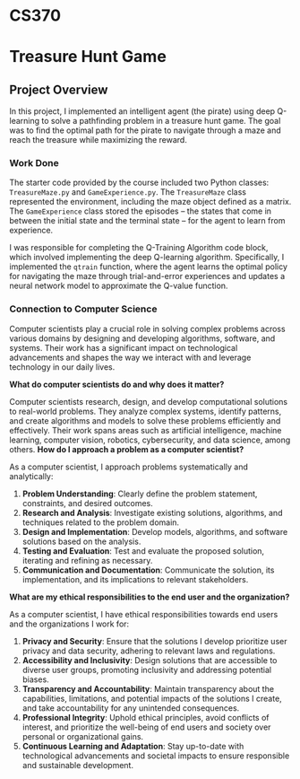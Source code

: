 # CS370
# Treasure Hunt Game

## Project Overview

In this project, I implemented an intelligent agent (the pirate) using deep Q-learning to solve a pathfinding problem in a treasure hunt game. The goal was to find the optimal path for the pirate to navigate through a maze and reach the treasure while maximizing the reward.

### Work Done

The starter code provided by the course included two Python classes: `TreasureMaze.py` and `GameExperience.py`. The `TreasureMaze` class represented the environment, including the maze object defined as a matrix. The `GameExperience` class stored the episodes – the states that come in between the initial state and the terminal state – for the agent to learn from experience.

I was responsible for completing the Q-Training Algorithm code block, which involved implementing the deep Q-learning algorithm. Specifically, I implemented the `qtrain` function, where the agent learns the optimal policy for navigating the maze through trial-and-error experiences and updates a neural network model to approximate the Q-value function.

### Connection to Computer Science

Computer scientists play a crucial role in solving complex problems across various domains by designing and developing algorithms, software, and systems. Their work has a significant impact on technological advancements and shapes the way we interact with and leverage technology in our daily lives.

**What do computer scientists do and why does it matter?**

Computer scientists research, design, and develop computational solutions to real-world problems. They analyze complex systems, identify patterns, and create algorithms and models to solve these problems efficiently and effectively. Their work spans areas such as artificial intelligence, machine learning, computer vision, robotics, cybersecurity, and data science, among others. 
**How do I approach a problem as a computer scientist?**

As a computer scientist, I approach problems systematically and analytically:

1. **Problem Understanding**: Clearly define the problem statement, constraints, and desired outcomes.
2. **Research and Analysis**: Investigate existing solutions, algorithms, and techniques related to the problem domain.
3. **Design and Implementation**: Develop models, algorithms, and software solutions based on the analysis.
4. **Testing and Evaluation**: Test and evaluate the proposed solution, iterating and refining as necessary.
5. **Communication and Documentation**: Communicate the solution, its implementation, and its implications to relevant stakeholders.

**What are my ethical responsibilities to the end user and the organization?**

As a computer scientist, I have ethical responsibilities towards end users and the organizations I work for:

1. **Privacy and Security**: Ensure that the solutions I develop prioritize user privacy and data security, adhering to relevant laws and regulations.
2. **Accessibility and Inclusivity**: Design solutions that are accessible to diverse user groups, promoting inclusivity and addressing potential biases.
3. **Transparency and Accountability**: Maintain transparency about the capabilities, limitations, and potential impacts of the solutions I create, and take accountability for any unintended consequences.
4. **Professional Integrity**: Uphold ethical principles, avoid conflicts of interest, and prioritize the well-being of end users and society over personal or organizational gains.
5. **Continuous Learning and Adaptation**: Stay up-to-date with technological advancements and societal impacts to ensure responsible and sustainable development.

